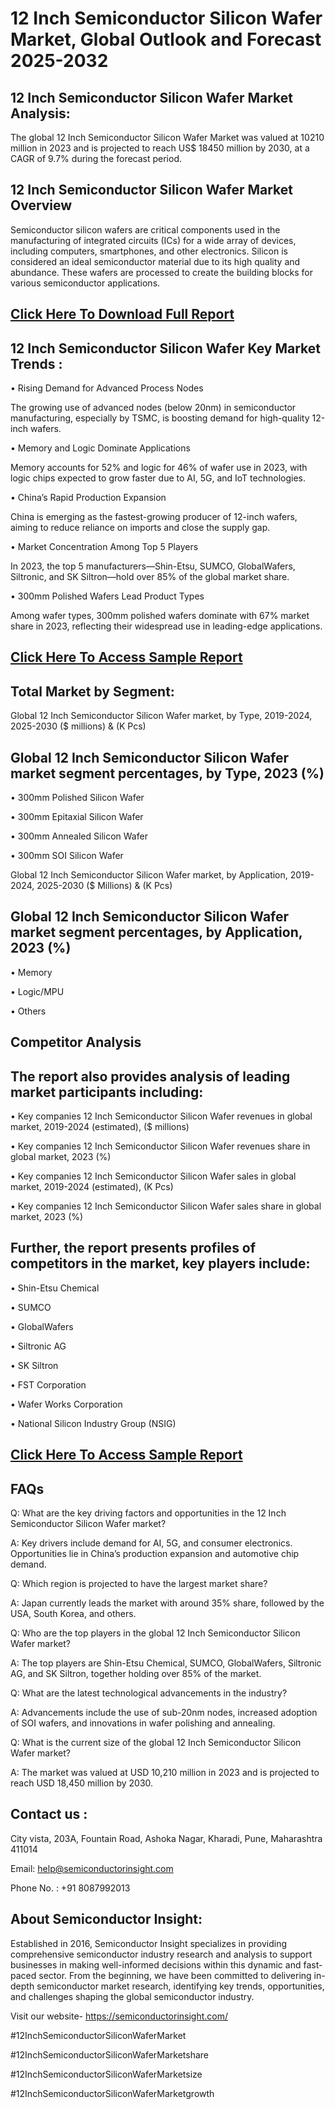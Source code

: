 12 Inch Semiconductor Silicon Wafer Market, Global Outlook and Forecast 2025-2032
=
12 Inch Semiconductor Silicon Wafer Market Analysis:
-
The global 12 Inch Semiconductor Silicon Wafer Market was valued at 10210 million in 2023 and is projected to reach US$ 18450 million by 2030, at a CAGR of 9.7% during the forecast period.

12 Inch Semiconductor Silicon Wafer Market Overview
-
Semiconductor silicon wafers are critical components used in the manufacturing of integrated circuits (ICs) for a wide array of devices, including computers, smartphones, and other electronics. Silicon is considered an ideal semiconductor material due to its high quality and abundance. These wafers are processed to create the building blocks for various semiconductor applications.

[Click Here To Download Full Report](https://semiconductorinsight.com/report/12-inch-semiconductor-silicon-wafer-market/)
-
12 Inch Semiconductor Silicon Wafer Key Market Trends  :
-
•	Rising Demand for Advanced Process Nodes

The growing use of advanced nodes (below 20nm) in semiconductor manufacturing, especially by TSMC, is boosting demand for high-quality 12-inch wafers.

•	Memory and Logic Dominate Applications

Memory accounts for 52% and logic for 46% of wafer use in 2023, with logic chips expected to grow faster due to AI, 5G, and IoT technologies.

•	China’s Rapid Production Expansion

China is emerging as the fastest-growing producer of 12-inch wafers, aiming to reduce reliance on imports and close the supply gap.

•	Market Concentration Among Top 5 Players

In 2023, the top 5 manufacturers—Shin-Etsu, SUMCO, GlobalWafers, Siltronic, and SK Siltron—hold over 85% of the global market share.

•	300mm Polished Wafers Lead Product Types

Among wafer types, 300mm polished wafers dominate with 67% market share in 2023, reflecting their widespread use in leading-edge applications.

[Click Here To Access Sample Report](https://semiconductorinsight.com/download-sample-report/?product_id=92885)
-
Total Market by Segment:
-
Global 12 Inch Semiconductor Silicon Wafer market, by Type, 2019-2024, 2025-2030 ($ millions) & (K Pcs)

Global 12 Inch Semiconductor Silicon Wafer market segment percentages, by Type, 2023 (%)
-
•	300mm Polished Silicon Wafer

•	300mm Epitaxial Silicon Wafer

•	300mm Annealed Silicon Wafer

•	300mm SOI Silicon Wafer

Global 12 Inch Semiconductor Silicon Wafer market, by Application, 2019-2024, 2025-2030 ($ Millions) & (K Pcs)

Global 12 Inch Semiconductor Silicon Wafer market segment percentages, by Application, 2023 (%)
-
•	Memory

•	Logic/MPU

•	Others

Competitor Analysis
-
The report also provides analysis of leading market participants including:
-
•	Key companies 12 Inch Semiconductor Silicon Wafer revenues in global market, 2019-2024 (estimated), ($ millions)

•	Key companies 12 Inch Semiconductor Silicon Wafer revenues share in global market, 2023 (%)

•	Key companies 12 Inch Semiconductor Silicon Wafer sales in global market, 2019-2024 (estimated), (K Pcs)

•	Key companies 12 Inch Semiconductor Silicon Wafer sales share in global market, 2023 (%)

Further, the report presents profiles of competitors in the market, key players include:
-
•	Shin-Etsu Chemical

•	SUMCO

•	GlobalWafers

•	Siltronic AG

•	SK Siltron

•	FST Corporation

•	Wafer Works Corporation

•	National Silicon Industry Group (NSIG)

[Click Here To Access Sample Report](https://semiconductorinsight.com/download-sample-report/?product_id=92885)
-
FAQs
-
Q: What are the key driving factors and opportunities in the 12 Inch Semiconductor Silicon Wafer market?

A: Key drivers include demand for AI, 5G, and consumer electronics. Opportunities lie in China’s production expansion and automotive chip demand.

Q: Which region is projected to have the largest market share?

A: Japan currently leads the market with around 35% share, followed by the USA, South Korea, and others.

Q: Who are the top players in the global 12 Inch Semiconductor Silicon Wafer market?

A: The top players are Shin-Etsu Chemical, SUMCO, GlobalWafers, Siltronic AG, and SK Siltron, together holding over 85% of the market.

Q: What are the latest technological advancements in the industry?

A: Advancements include the use of sub-20nm nodes, increased adoption of SOI wafers, and innovations in wafer polishing and annealing.

Q: What is the current size of the global 12 Inch Semiconductor Silicon Wafer market?

A: The market was valued at USD 10,210 million in 2023 and is projected to reach USD 18,450 million by 2030.

Contact us : 
-
City vista, 203A, Fountain Road, Ashoka Nagar, Kharadi, Pune, Maharashtra 411014

Email: help@semiconductorinsight.com

Phone No. : +91 8087992013

About Semiconductor Insight:
-
Established in 2016, Semiconductor Insight specializes in providing comprehensive semiconductor industry research and analysis to support businesses in making well-informed decisions within this dynamic and fast-paced sector. From the beginning, we have been committed to delivering in-depth semiconductor market research, identifying key trends, opportunities, and challenges shaping the global semiconductor industry.

Visit our website- https://semiconductorinsight.com/

#12InchSemiconductorSiliconWaferMarket 

#12InchSemiconductorSiliconWaferMarketshare

#12InchSemiconductorSiliconWaferMarketsize

#12InchSemiconductorSiliconWaferMarketgrowth 
 
 

